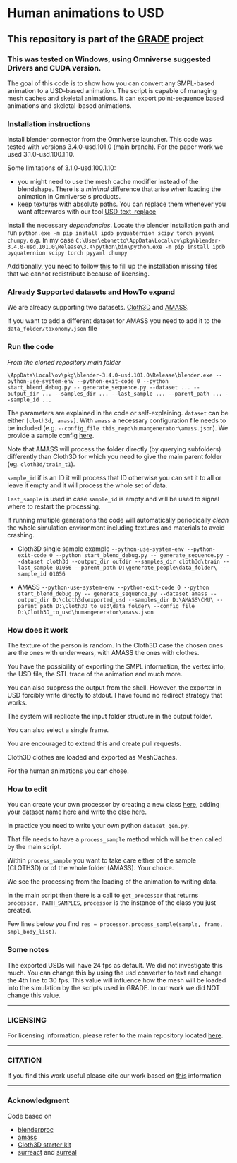 # Human animations to USD

## This repository is part of the [GRADE](https://eliabntt.github.io/GRADE-RR/home) project

### This was tested on Windows, using Omniverse suggested Drivers and CUDA version.

The goal of this code is to show how you can convert any SMPL-based animation to a USD-based animation.
The script is capable of managing mesh caches and skeletal animations. It can export point-sequence based animations and skeletal-based animations.

### Installation instructions 

Install blender connector from the Omniverse launcher. This code was tested with versions 3.4.0-usd.101.0 (main branch). For the paper work we used 3.1.0-usd.100.1.10.

Some limitations of 3.1.0-usd.100.1.10:
- you might need to use the mesh cache modifier instead of the blendshape. There is a _minimal_ difference that arise when loading the animation in Omniverse's products. 
- keep textures with absolute paths. You can replace them whenever you want afterwards with our tool [USD_text_replace](https://github.com/eliabntt/GRADE-RR/tree/main/scripts/process_paths) 

Install the necessary *dependencies*. Locate the blender installation path and run `python.exe -m pip install ipdb pyquaternion scipy torch pyyaml chumpy`.
e.g. In my case `C:\User\ebonetto\AppData\Local\ov\pkg\blender-3.4.0-usd.101.0\Release\3.4\python\bin\python.exe -m pip install ipdb pyquaternion scipy torch pyyaml chumpy`

Additionally, you need to follow [this]() to fill up the installation missing files that we cannot redistribute because of licensing.

### Already Supported datasets and HowTo expand

We are already supporting two datasets. [Cloth3D](https://chalearnlap.cvc.uab.cat/dataset/38/description/) and [AMASS](https://amass.is.tue.mpg.de/).

If you want to add a different dataset for AMASS you need to add it to the `data_folder/taxonomy.json` file

### Run the code 

*From the cloned repository main folder*

`\AppData\Local\ov\pkg\blender-3.4.0-usd.101.0\Release\blender.exe --python-use-system-env --python-exit-code 0 --python start_blend_debug.py -- generate_sequence.py --dataset ... --output_dir ... --samples_dir ... --last_sample ... --parent_path ... --sample_id ...`

The parameters are explained in the code or self-explaining.
`dataset` can be either `[cloth3d, amass]`. With `amass` a necessary configuration file needs to be included (e.g. `--config_file this_repo\humangenerator\amass.json`). We provide a sample config [here](https://github.com/eliabntt/generate_people/blob/main/humangenerator/amass.json).

Note that AMASS will process the folder directly (by querying subfolders) differently than Cloth3D for which you need to give the main parent folder (eg. `cloth3d/train_t1`).

`sample_id` if is an ID it will process that ID otherwise you can set it to all or leave it empty and it will process the whole set of data.

`last_sample` is used in case `sample_id` is empty and will be used to signal where to restart the processing.

If running multiple generations the code will automatically periodically _clean_ the whole simulation environment including textures and materials to avoid crashing.

- Cloth3D single sample example `--python-use-system-env --python-exit-code 0 --python start_blend_debug.py -- generate_sequence.py --dataset cloth3d --output_dir outdir --samples_dir cloth3d\train --last_sample 01056 --parent_path D:\generate_people\data_folder\ --sample_id 01056`

- AMASS `--python-use-system-env --python-exit-code 0 --python start_blend_debug.py -- generate_sequence.py --dataset amass --output_dir D:\cloth3d\exported_usd --samples_dir D:\AMASS\CMU\ --parent_path D:\Cloth3D_to_usd\data_folder\ --config_file D:\Cloth3D_to_usd\humangenerator\amass.json`

### How does it work

The texture of the person is random. In the Cloth3D case the chosen ones are the ones with underwears, with AMASS the ones with clothes.

You have the possibility of exporting the SMPL information, the vertex info, the USD file, the STL trace of the animation and much more.

You can also suppress the output from the shell. However, the exporter in USD forcibly write directly to stdout. I have found no redirect strategy that works.

The system will replicate the input folder structure in the output folder.

You can also select a single frame.

You are encouraged to extend this and create pull requests.

Cloth3D clothes are loaded and exported as MeshCaches.

For the human animations you can chose.

### How to edit

You can create your own processor by creating a new class [here](https://github.com/eliabntt/generate_people/tree/main/humangenerator), adding your dataset name [here](https://github.com/eliabntt/generate_people/blob/main/humangenerator/avail_datasets.yaml) and write the else [here](https://github.com/eliabntt/generate_people/blob/main/humangenerator/generator.py#L17).

In practice you need to write your own python `dataset_gen.py`.

That file needs to have a `process_sample` method which will be then called by the main script.

Within `process_sample` you want to take care either of the sample (CLOTH3D) or of the whole folder (AMASS). Your choice.

We see the processing from the loading of the animation to writing data.

In the main script then there is a call to `get_processor` that returns `processor, PATH_SAMPLES`, `processor` is the instance of the class you just created.

Few lines below you find `res = processor.process_sample(sample, frame, smpl_body_list)`.

### Some notes
The exported USDs will have 24 fps as default. We did not investigate this much. You can change this by using the usd converter to text and change the 4th line to 30 fps. This value will influence how the mesh will be loaded into the simulation by the scripts used in GRADE.
In our work we did NOT change this value.


_______

### LICENSING

For licensing information, please refer to the main repository located [here](https://github.com/eliabntt/GRADE-RR/).
__________
### CITATION
If you find this work useful please cite our work based on [this](https://github.com/eliabntt/GRADE-RR#citation) information

__________

### Acknowledgment
Code based on
- [blenderproc](https://github.com/DLR-RM/BlenderProc/)
- [amass](https://amass.is.tue.mpg.de/)
- [Cloth3D starter kit](http://158.109.8.102/CLOTH3D/StarterKit.zip)
- [surreact](https://github.com/gulvarol/surreact) and [surreal](https://github.com/gulvarol/surreal)

